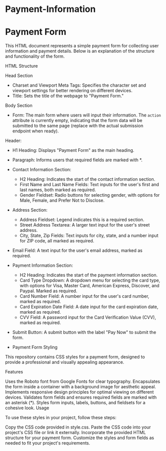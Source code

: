 # Payment-Information
# Payment Form

This HTML document represents a simple payment form for collecting user information and payment details. Below is an explanation of the structure and functionality of the form.

HTML Structure

Head Section
- Charset and Viewport Meta Tags: Specifies the character set and viewport settings for better rendering on different devices.
- Title: Sets the title of the webpage to "Payment Form."

 Body Section
- Form: The main form where users will input their information. The `action` attribute is currently empty, indicating that the form data will be submitted to the same page (replace with the actual submission endpoint when ready).

 Header: 
  - H1 Heading: Displays "Payment Form" as the main heading.
  - Paragraph: Informs users that required fields are marked with *.

- Contact Information Section:
  - H2 Heading: Indicates the start of the contact information section.
  - First Name and Last Name Fields: Text inputs for the user's first and last names, both marked as required.
  - Gender Fieldset: Radio buttons for selecting gender, with options for Male, Female, and Prefer Not to Disclose.
  
- Address Section:
  - Address Fieldset: Legend indicates this is a required section.
  - Street Address Textarea: A larger text input for the user's street address.
  - City, State, Zip Fields: Text inputs for city, state, and a number input for ZIP code, all marked as required.

- Email Field: A text input for the user's email address, marked as required.

- Payment Information Section:
  - H2 Heading: Indicates the start of the payment information section.
  - Card Type Dropdown: A dropdown menu for selecting the card type, with options for Visa, Master Card, American Express, Discover, and Paypal. Marked as required.
  - Card Number Field: A number input for the user's card number, marked as required.
  - Card Expiration Date Field: A date input for the card expiration date, marked as required.
  - CVV Field: A password input for the Card Verification Value (CVV), marked as required.

- Submit Button: A submit button with the label "Pay Now" to submit the form.

- Payment Form Styling

This repository contains CSS styles for a payment form, designed to provide a professional and visually appealing appearance.

Features

Uses the Roboto font from Google Fonts for clear typography.
Encapsulates the form inside a container with a background image for aesthetic appeal.
Implements responsive design principles for optimal viewing on different devices.
Validates form fields and ensures required fields are marked with an asterisk (*).
Styles form inputs, labels, buttons, and fieldsets for a cohesive look.
Usage

To use these styles in your project, follow these steps:

Copy the CSS code provided in style.css.
Paste the CSS code into your project's CSS file or link it externally.
Incorporate the provided HTML structure for your payment form.
Customize the styles and form fields as needed to fit your project's requirements.

